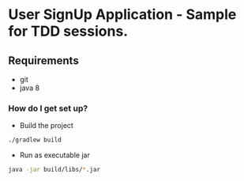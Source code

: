 # User SignUp Application - Sample for TDD sessions.

## Requirements

* git
* java 8

### How do I get set up?

- Build the project
```bash
./gradlew build
```

- Run as executable jar
```bash
java -jar build/libs/*.jar
```
